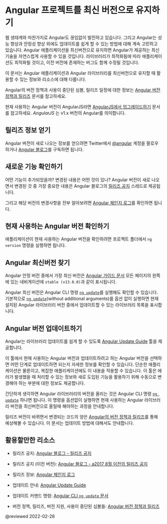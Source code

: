<!--
# Keeping your Angular projects up-to-date
-->
# Angular 프로젝트를 최신 버전으로 유지하기

<!--
Just like Web and the entire web ecosystem, Angular is continuously improving.
Angular balances continuous improvement with a strong focus on stability and making updates straightforward.
Keeping your Angular application up-to-date enables you to take advantage of leading-edge new features, as well as optimizations and bug fixes.

This document contains information and resources to help you keep your Angular applications and libraries up-to-date.

For information about our versioning policy and practices &mdash;including support and deprecation practices, as well as the release schedule&mdash; see [Angular versioning and releases](guide/releases "Angular versioning and releases").

<div class="alert is-helpful">

If you are currently using AngularJS, see [Upgrading from AngularJS](guide/upgrade "Upgrading from Angular JS").
*AngularJS* is the name for all v1.x versions of Angular.

</div>
-->
웹 생태계와 마찬가지로 Angular도 끊임없이 발전하고 있습니다.
그리고 Angular는 성능 향상과 안정성 향상 외에도 업데이트를 쉽게 할 수 있는 방법에 대해 계속 고민하고 있습니다.
Angular 애플리케이션을 최신버전으로 유지하면 Angular가 제공하는 최신 기술을 자연스럽게 사용할 수 있을 것입니다.
라이브러리가 최적화됨에 따라 애플리케이션도 최적화될 것이고, 이전 버전에 존재하는 버그도 함께 수정될 것입니다.

이 문서는 Angular 애플리케이션과 Angular 라이브러리를 최신버전으로 유지할 때 활용할 수 있는 정보와 리소스에 대해 다룹니다.

Angular의 버전 정책과 사용이 중단된 심볼, 릴리즈 일정에 대한 정보는 [Angular 버전 정책과 릴리즈](guide/releases "Angular versioning and releases") 문서를 참고하세요.

<div class="alert is-helpful">

현재 사용하는 Angular 버전이 AngularJS라면 [AngularJS에서 업그레이드하기](guide/upgrade "Upgrading from Angular JS") 문서를 참고하세요.
*AngularJS* 는 v1.x 버전의 Angular를 의미합니다.

</div>


<a id="announce"></a>

<!--
## Getting notified of new releases
-->
## 릴리즈 정보 얻기

<!--
To be notified when new releases are available, follow [@angular](https://twitter.com/angular "@angular on Twitter") on Twitter or subscribe to the [Angular blog](https://blog.angular.io "Angular blog").
-->
Angular 버전이 새로 나오는 정보를 얻으려면 Twitter에서 [@angular](https://twitter.com/angular "@angular on Twitter") 계정을 팔로우하거나 [Angular 블로그](https://blog.angular.io "Angular blog")를 구독하면 됩니다.


<a id="learn"></a>

<!--
## Learning about new features
-->
## 새로운 기능 확인하기

<!--
What's new? What's changed? We share the most important things you need to know on the Angular blog in [release announcements]( https://blog.angular.io/tagged/release%20notes "Angular blog - release announcements").

To review a complete list of changes, organized by version, see the [Angular change log](https://github.com/angular/angular/blob/main/CHANGELOG.md "Angular change log").
-->
어떤 기능이 추가되었을까? 변경된 내용은 어떤 것이 있나?
Angular 버전이 새로 나오면서 변경된 것 중 가장 중요한 내용은 Angular 블로그의 [릴리즈 공지](https://blog.angular.io/tagged/release%20notes "Angular blog - release announcements") 스레드로 제공됩니다.

그리고 해당 버전의 변경사항을 전부 알아보려면 [Angular 체인지 로그](https://github.com/angular/angular/blob/master/CHANGELOG.md "Angular change log")를 확인하면 됩니다.


<a id="checking-version-app"></a>

<!--
## Checking your version of Angular
-->
## 현재 사용하는 Angular 버전 확인하기

<!--
To check your application's version of Angular: From within your project directory, use the `ng version` command.
-->
애플리케이션이 현재 사용하는 Angular 버전을 확인하려면 프로젝트 폴더에서 `ng version` 명령을 실행하면 됩니다.


<a id="checking-version-angular"></a>

<!--
## Finding the current version of Angular
-->
## Angular 최신버전 찾기

<!--
The most recent stable released version of Angular appears in the [Angular documentation](docs "Angular documentation") at the bottom of the left side navigation.
For example, `stable (v13.0.3)`.

You can also find the most current version of Angular by using the CLI command [`ng update`](cli/update).
By default, [`ng update`](cli/update)(without additional arguments) lists the updates that are available to you.
-->
Angular 안정 버전 중에서 가장 최신 버전은 [Angular 가이드 문서](docs "Angular documentation") 모든 페이지의 왼쪽에 있는 네비게이션에 `stable (v13.0.0)`과 같이 표시됩니다.

Angular 최신 버전은 Angular CLI 명령 [`ng update`](cli/update)를 실행해도 확인할 수 있습니다.
기본적으로 [`ng update`](cli/update)(without additional arguments)를 옵션 없이 실행하면 현재 설치된 Angular 라이브러리 버전 중에서 업데이트할 수 있는 라이브러리 목록을 표시합니다.


<a id="updating"></a>

<!--
## Updating your environment and apps
-->
## Angular 버전 업데이트하기

<!--
To make updating uncomplicated, we provide complete instructions in the interactive [Angular Update Guide](https://update.angular.io/ "Angular Update Guide").

The Angular Update Guide provides customized update instructions, based on the current and target versions that you specify.
It includes basic and advanced update paths, to match the complexity of your applications.
It also includes troubleshooting information and any recommended manual changes to help you get the most out of the new release.

For simple updates, the CLI command [`ng update`](cli/update) is all you need.
Without additional arguments, [`ng update`](cli/update) lists the updates that are available to you and provides recommended steps to update your application to the most current version.

[Angular Versioning and Releases](guide/releases#versioning "Angular Release Practices, Versioning") describes the level of change that you can expect based a release's version number.
-->
Angular는 라이브러리 업데이트를 쉽게 할 수 있도록 [Angular Update Guide](https://update.angular.io/ "Angular Update Guide") 툴을 제공합니다.

이 툴에서 현재 사용하는 Angular 버전과 업데이트하려고 하는 Angular 버전을 선택하면 어떤 단계로 업데이트하면 되는지 자세한 정보를 확인할 수 있습니다.
단순한 애플리케이션은 물론이고, 복잡한 애플리케이션에도 이 내용을 적용할 수 있습니다.
이 툴은 에러가 발생했을 때 처리할 수 있는 정보와 새로 도입된 기능을 활용하기 위해 수동으로 변경해야 하는 부분에 대한 정보도 제공합니다.

간단하게 생각하면 Angular 라이브러리의 버전을 올리는 것은 Angular CLI 명령 [`ng update`](cli/update) 하나면 됩니다.
이 명령을 옵션없이 실행하면 현재 사용하는 Angular 라이브러리 버전을 최신버전으로 올릴때 해야하는 과정을 안내합니다.

릴리즈 버전이 바뀌면서 변경되는 코드의 양은 [Angular의 버전 정책과 릴리즈](guide/releases#versioning "Angular Release Practices, Versioning")를 통해 예상해볼 수 있습니다.
이 문서는 업데이트 방법에 대해서도 안내합니다.


<a id="resources"></a>

<!--
## Resource summary
-->
## 활용할만한 리소스

<!--
*   Release announcements:
    [Angular blog - release announcements](https://blog.angular.io/tagged/release%20notes "Angular blog announcements about recent releases")

*   Release announcements \(older\):
    [Angular blog - announcements about releases prior to August 2017](https://blog.angularjs.org/search?q=available&by-date=true "Angular blog announcements about releases prior to August 2017")

*   Release details:
    [Angular change log](https://github.com/angular/angular/blob/main/CHANGELOG.md "Angular change log")

*   Update instructions:
    [Angular Update Guide](https://update.angular.io/ "Angular Update Guide")

*   Update command reference:
    [Angular CLI `ng update` command reference](cli/update)

*   Versioning, release, support, and deprecation practices:
    [Angular versioning and releases](guide/releases "Angular versioning and releases")
-->
*   릴리즈 공지:
    [Angular 블로그 - 릴리즈 공지](https://blog.angular.io/tagged/release%20notes "Angular blog announcements about recent releases")

*   릴리즈 공지 \(이전 버전\):
    [Angular 블로그 - a2017 8월 이전의 릴리즈 공지](https://blog.angularjs.org/search?q=available&by-date=true "Angular blog announcements about releases prior to August 2017")

*   릴리즈 정보:
    [Angular 체인지 로그](https://github.com/angular/angular/blob/main/CHANGELOG.md "Angular change log")

*   업데이트 안내:
    [Angular Update Guide](https://update.angular.io/ "Angular Update Guide")

*   업데이트 커맨드 명령:
    [Angular CLI `ng update` 문서](cli/update)

*   버전 정책, 릴리즈, 버전 지원, 사용이 중단된 심볼들:
    [Angular 버전 정책과 릴리즈](guide/releases "Angular versioning and releases")


<!-- links -->

<!-- external links -->

<!-- end links -->

@reviewed 2022-02-28
